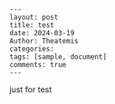 ```
---
layout: post
title: test
date: 2024-03-19
Author: Theatemis
categories: 
tags: [sample, document]
comments: true
--- 
```

just for test